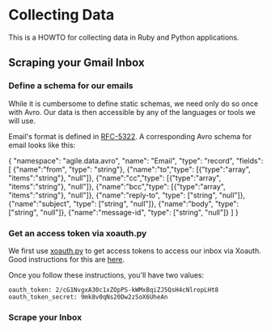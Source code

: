 Collecting Data
===============

This is a HOWTO for collecting data in Ruby and Python applications.

Scraping your Gmail Inbox
-------------------------

### Define a schema for our emails

While it is cumbersome to define static schemas, we need only do so once with Avro.  Our data is then accessible by any of the languages or tools we will use.

Email's format is defined in [RFC-5322](http://tools.ietf.org/html/rfc5322).  A corresponding Avro schema for email looks like this:

{
      "namespace": "agile.data.avro",
      "name": "Email",
      "type": "record",
      "fields": [
          {"name":"from", "type": "string"},
          {"name":"to","type": [{"type":"array", "items":"string"}, "null"]},
          {"name":"cc","type": [{"type":"array", "items":"string"}, "null"]},
          {"name":"bcc","type": [{"type":"array", "items":"string"}, "null"]},
          {"name":"reply-to", "type": ["string", "null"]},
          {"name":"subject", "type": ["string", "null"]},
          {"name":"body", "type": ["string", "null"]},
          {"name":"message-id", "type": ["string", "null"]}
          ]
}

### Get an access token via xoauth.py

We first use [xoauth.py](http://google-mail-xoauth-tools.googlecode.com/svn/trunk/python/xoauth.py) to get access tokens to access our inbox via Xoauth.  Good instructions for this are [here](http://code.google.com/p/google-mail-xoauth-tools/wiki/XoauthDotPyRunThrough).

Once you follow these instructions, you'll have two values:

    oauth_token: 2/cG1NvgxA30c1xZOpPS-kWMxBqiZJ5QsH4cNlropLHt8
    oauth_token_secret: 9mk8v0qNs20Dw2zSoX6UheAn

### Scrape your Inbox

